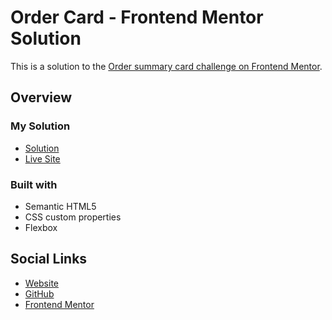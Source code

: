# Order Card - Frontend Mentor Solution

This is a solution to the [Order summary card challenge on Frontend Mentor](https://www.frontendmentor.io/challenges/order-summary-component-QlPmajDUj).

## Overview

### My Solution

- [Solution](https://your-solution-url.com)
- [Live Site](https://designcode06.github.io/Order-Card)

### Built with

- Semantic HTML5
- CSS custom properties
- Flexbox

## Social Links

- [Website](https://designcode06.github.io)
- [GitHub](https://github.com/designcode06)
- [Frontend Mentor](https://www.frontendmentor.io/profile/designcode06)
